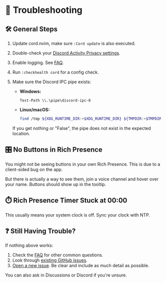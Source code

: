 # 🔧 Troubleshooting

## 🛠️ General Steps

1. Update cord.nvim, make sure `:Cord update` is also executed.
2. Double-check your [Discord Activity Privacy settings](https://github.com/vyfor/cord.nvim/assets/92883017/c0c8c410-e90e-425e-bf10-8b59f04f15ce).
3. Enable logging. See [FAQ](./FAQ.md#q-how-to-see-the-logs).
4. Run `:checkhealth cord` for a config check.
5. Make sure the Discord IPC pipe exists:

   - **Windows:** 
     ```pwsh
     Test-Path \\.\pipe\discord-ipc-0
     ```

   - **Linux/macOS:**
     ```sh
     find /tmp ${XDG_RUNTIME_DIR:+$XDG_RUNTIME_DIR} ${TMPDIR:+$TMPDIR} ${TMP:+$TMP} ${TEMP:+$TEMP} -type s -name 'discord-ipc-*' 2>/dev/null
     ```

   If you get nothing or "False", the pipe does not exist in the expected location.

## 🎛️ No Buttons in Rich Presence

You might not be seeing buttons in your own Rich Presence. This is due to a client-sided bug on the app.

But there is actually a way to see them, join a voice channel and hover over your name. Buttons should show up in the tooltip.

## ⏱️ Rich Presence Timer Stuck at 00:00

This usually means your system clock is off. Sync your clock with NTP.

## ❓ Still Having Trouble?

If nothing above works:

1. Check the [FAQ](./FAQ.md) for other common questions.
2. Look through [existing GitHub issues](https://github.com/vyfor/cord.nvim/issues).
3. [Open a new issue](https://github.com/vyfor/cord.nvim/issues/new/choose).
   Be clear and include as much detail as possible.

You can also ask in Discussions or Discord if you're unsure.
